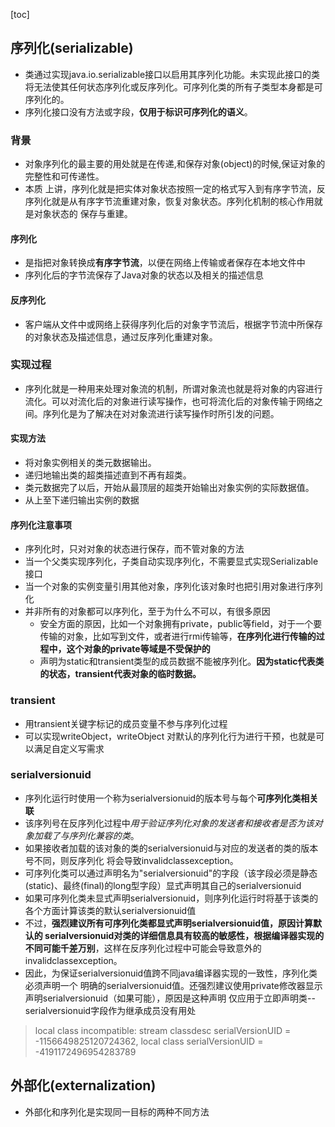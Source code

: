[toc]
## 序列化(serializable)
- 类通过实现java.io.serializable接口以启用其序列化功能。未实现此接口的类将无法使其任何状态序列化或反序列化。可序列化类的所有子类型本身都是可序列化的。
- 序列化接口没有方法或字段，**仅用于标识可序列化的语义**。

### 背景
- 对象序列化的最主要的用处就是在传递,和保存对象(object)的时候,保证对象的完整性和可传递性。
- 本质 上讲，序列化就是把实体对象状态按照一定的格式写入到有序字节流，反序列化就是从有序字节流重建对象，恢复对象状态。序列化机制的核心作用就是对象状态的 保存与重建。

#### 序列化
- 是指把对象转换成**有序字节流**，以便在网络上传输或者保存在本地文件中
- 序列化后的字节流保存了Java对象的状态以及相关的描述信息

#### 反序列化
- 客户端从文件中或网络上获得序列化后的对象字节流后，根据字节流中所保存的对象状态及描述信息，通过反序列化重建对象。

### 实现过程
- 序列化就是一种用来处理对象流的机制，所谓对象流也就是将对象的内容进行流化。可以对流化后的对象进行读写操作，也可将流化后的对象传输于网络之间。序列化是为了解决在对对象流进行读写操作时所引发的问题。

#### 实现方法
- 将对象实例相关的类元数据输出。
- 递归地输出类的超类描述直到不再有超类。
- 类元数据完了以后，开始从最顶层的超类开始输出对象实例的实际数据值。
- 从上至下递归输出实例的数据

#### 序列化注意事项
- 序列化时，只对对象的状态进行保存，而不管对象的方法
- 当一个父类实现序列化，子类自动实现序列化，不需要显式实现Serializable接口
- 当一个对象的实例变量引用其他对象，序列化该对象时也把引用对象进行序列化
- 并非所有的对象都可以序列化，至于为什么不可以，有很多原因
    - 安全方面的原因，比如一个对象拥有private，public等field，对于一个要传输的对象，比如写到文件，或者进行rmi传输等，**在序列化进行传输的过程中，这个对象的private等域是不受保护的**
    - 声明为static和transient类型的成员数据不能被序列化。**因为static代表类的状态，transient代表对象的临时数据。**

### transient
- 用transient关键字标记的成员变量不参与序列化过程
- 可以实现writeObject，writeObject 对默认的序列化行为进行干预，也就是可以满足自定义写需求

### serialversionuid
- 序列化运行时使用一个称为serialversionuid的版本号与每个**可序列化类相关联**
- 该序列号在反序列化过程中*用于验证序列化对象的发送者和接收者是否为该对象加载了与序列化兼容的类*。
- 如果接收者加载的该对象的类的serialversionuid与对应的发送者的类的版本号不同，则反序列化 将会导致invalidclassexception。
- 可序列化类可以通过声明名为"serialversionuid"的字段（该字段必须是静态 (static)、最终(final)的long型字段）显式声明其自己的serialversionuid
- 如果可序列化类未显式声明serialversionuid，则序列化运行时将基于该类的各个方面计算该类的默认serialversionuid值
- 不过，**强烈建议所有可序列化类都显式声明serialversionuid值，原因计算默认的 serialversionuid对类的详细信息具有较高的敏感性，根据编译器实现的不同可能千差万别**，这样在反序列化过程中可能会导致意外的 invalidclassexception。
- 因此，为保证serialversionuid值跨不同java编译器实现的一致性，序列化类必须声明一个 明确的serialversionuid值。还强烈建议使用private修改器显示声明serialversionuid（如果可能），原因是这种声明 仅应用于立即声明类--serialversionuid字段作为继承成员没有用处
> local class incompatible: stream classdesc serialVersionUID = -1156649825120724362, local class serialVersionUID = -4191172496954283789

## 外部化(externalization)
- 外部化和序列化是实现同一目标的两种不同方法